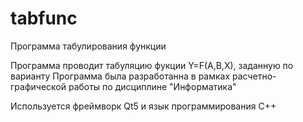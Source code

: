 # tabfunc
Программа табулирования функции

Программа проводит табуляцию фукции Y=F(A,B,X), заданную по варианту
Программа была разработанна в рамках расчетно-графической работы по дисциплине "Информатика"

Используется фреймворк Qt5 и язык программирования C++
